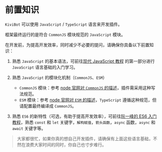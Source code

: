 # 前置知识

`KiviBot` 可以使用 `JavaScript` / `TypeScript` 语言来开发插件。

框架最终运行的是符合 `CommonJS` 模块规范的 `JavaScript` 模块。

在开发前，为提高开发效率，同时减少不必要的提问，请确保你具备以下前置知识：

1. 熟悉 `JavaScript` 的基本语法，可前往[现代 JavaScript 教程](https://zh.javascript.info/) 的第一部分进行 `JavaScript` 语言基础的入门学习。

2. 熟悉 `JavaScript` 的模块化机制（`CommonJS`、`ESM`）

   - `CommonJS` 模块：参考 [node 官网对 `CommonJS` 的描述](https://nodejs.org/docs/latest-v18.x/api/modules.html#modules-commonjs-modules)，插件需采用这种写法规范。
   - `ESM` 模块：参考 [node 官网对 `ESM` 的描述](https://nodejs.org/docs/latest-v18.x/api/esm.html#introduction)，`TypeScript` 遵循这种规范，但请配置最终编译成 `CommonJS`。

3. 熟悉 `ES6` 的新特性（可选，有助于提高开发效率），可前往[阮一峰的 ES6 入门教程](https://es6.ruanyifeng.com/)，熟悉 `const` 和 `let` 关键字，`解构赋值`，`箭头函数`，`async` 函数，`async` 和 `await` 关键字等。

> 大家都很忙，如果你真的想自己开发插件，请确保有上面这些语言基础，不然在浪费大家时间的同时，你自己也寸步难行。

<!-- ## 附: CommonJS vs ESM

### CommonJS 的基本语法

CommonJS 也称为 CJS，CommonJS 是动态引入，可以在执行时引入，所以可以在逻辑代码中进行引入。

**最终运行的插件代码必须符合 CommonJS 规范。**

```js
// module.js
module.exports = {
  a: function () {
    console.log('exports from module')
  }
}
// sample.js
var obj = require('./module.js')
obj.a() // exports from module
```

### ESM 的基本语法

> ESM 全称为 ECMAScript Modules，也称 ES Modules。

ESM 是静态引入的，会在编译时被引入，必须放在最顶层。

```js
// ES Modules 有三种导出方式：

// 1.变量函数声明导出：
export const name = 'sheben'
export function bar(){..}

// 2.命名导出
const name = 'sheben'
function bar(){..}
export {name, bar}

// 3.默认导出文件
export default {
  a: function() {
    console.log('export from module');
  }
}


// ES6 Modules 有四种加载方式:

// 1.按需导入：导入的变量名字必须和导出的变量名一致。
import { foo, bar } from './foo'

// 2.全部导入：（命名空间导入）
import * as util from './util'

// 3.导入(export default)：可以取任意名字，因为一个模块只有一个export default，可以省略大括号。
import _ from 'lodash'

// 4.只运行模块而不引入任何模块中的方法或变量。
import 'lodash'
``` -->
